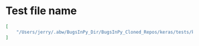 # Test file name

```json
[
    "/Users/jerry/.abw/BugsInPy_Dir/BugsInPy_Cloned_Repos/keras/tests/keras/metrics_test.py"
]
```

